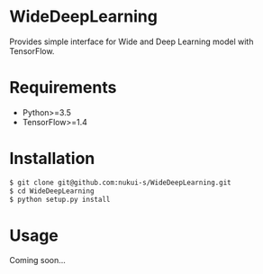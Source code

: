 # WideDeepLearning

Provides simple interface for Wide and Deep Learning model with TensorFlow.

# Requirements

- Python>=3.5
- TensorFlow>=1.4


# Installation

```sh
$ git clone git@github.com:nukui-s/WideDeepLearning.git
$ cd WideDeepLearning
$ python setup.py install
```

# Usage

Coming soon...
